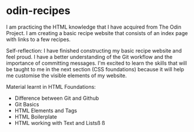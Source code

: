 # odin-recipes
I am practicing the HTML knowledge that I have acquired from The Odin Project.
I am creating a basic recipe website that consists of an index page with links to a few recipes.

Self-reflection:
I have finished constructing my basic recipe website and feel proud.
I have a better understanding of the Git workflow and the importance of committing messages.
I'm excited to learn the skills that will be taught  to me in the next section (CSS foundations) because it will help me customise the visible elements of my website.

Material learnt in HTML Foundations:
- Difference between Git and Github
- Git Basics
- HTML Elements and Tags
- HTML Boilerplate
- HTML working with Text and Listsß
ß